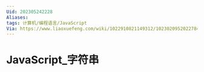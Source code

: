```yaml
---
Uid: 202305242228
Aliases: 
tags: 计算机/编程语言/JavaScript 
Via: https://www.liaoxuefeng.com/wiki/1022910821149312/1023020952022784
---
```

# JavaScript_字符串
